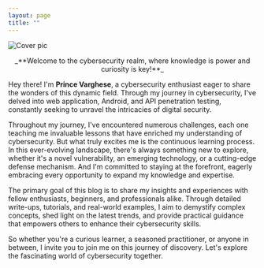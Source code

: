 ```yaml
---
layout: page
title: ""
---
```

![Cover pic](/image/cover.jpg)

<center> _**Welcome to the cybersecurity realm, where knowledge is power and curiosity is key!**_ </center>

Hey there! I'm **Prince Varghese**, a cybersecurity enthusiast eager to share the wonders of this dynamic field. Through my journey in cybersecurity, I've delved into web application, Android, and API penetration testing, constantly seeking to unravel the intricacies of digital security.

Throughout my journey, I've encountered numerous challenges, each one teaching me invaluable lessons that have enriched my understanding of cybersecurity. But what truly excites me is the continuous learning process. In this ever-evolving landscape, there's always something new to explore, whether it's a novel vulnerability, an emerging technology, or a cutting-edge defense mechanism. And I'm committed to staying at the forefront, eagerly embracing every opportunity to expand my knowledge and expertise.

The primary goal of this blog is to share my insights and experiences with fellow enthusiasts, beginners, and professionals alike. Through detailed write-ups, tutorials, and real-world examples, I aim to demystify complex concepts, shed light on the latest trends, and provide practical guidance that empowers others to enhance their cybersecurity skills.

So whether you're a curious learner, a seasoned practitioner, or anyone in between, I invite you to join me on this journey of discovery. Let's explore the fascinating world of cybersecurity together.
